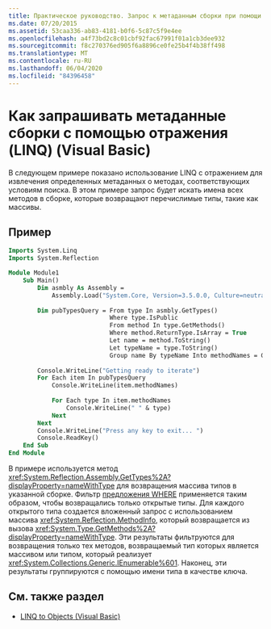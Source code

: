 ```yaml
---
title: Практическое руководство. Запрос к метаданным сборки при помощи отражения (LINQ)
ms.date: 07/20/2015
ms.assetid: 53caa336-ab83-4181-b0f6-5c87c5f9e4ee
ms.openlocfilehash: a4f73bd2c8c01cbf92fac67991f01a1cb3dee932
ms.sourcegitcommit: f8c270376ed905f6a8896ce0fe25b4f4b38ff498
ms.translationtype: MT
ms.contentlocale: ru-RU
ms.lasthandoff: 06/04/2020
ms.locfileid: "84396458"
---
```

# <a name="how-to-query-an-assemblys-metadata-with-reflection-linq-visual-basic"></a>Как запрашивать метаданные сборки с помощью отражения (LINQ) (Visual Basic)
В следующем примере показано использование LINQ с отражением для извлечения определенных метаданных о методах, соответствующих условиям поиска. В этом примере запрос будет искать имена всех методов в сборке, которые возвращают перечислимые типы, такие как массивы.  
  
## <a name="example"></a>Пример  
  
```vb
Imports System.Linq
Imports System.Reflection  

Module Module1  
    Sub Main()  
        Dim asmbly As Assembly =
            Assembly.Load("System.Core, Version=3.5.0.0, Culture=neutral, PublicKeyToken= b77a5c561934e089")  
  
        Dim pubTypesQuery = From type In asmbly.GetTypes()
                            Where type.IsPublic
                            From method In type.GetMethods()
                            Where method.ReturnType.IsArray = True
                            Let name = method.ToString()
                            Let typeName = type.ToString()
                            Group name By typeName Into methodNames = Group  
  
        Console.WriteLine("Getting ready to iterate")  
        For Each item In pubTypesQuery  
            Console.WriteLine(item.methodNames)  
  
            For Each type In item.methodNames  
                Console.WriteLine(" " & type)  
            Next  
        Next  
        Console.WriteLine("Press any key to exit... ")  
        Console.ReadKey()  
    End Sub  
End Module  
```  
  
В примере используется метод <xref:System.Reflection.Assembly.GetTypes%2A?displayProperty=nameWithType> для возвращения массива типов в указанной сборке. Фильтр [предложения WHERE](../../../language-reference/queries/where-clause.md) применяется таким образом, чтобы возвращались только открытые типы. Для каждого открытого типа создается вложенный запрос с использованием массива <xref:System.Reflection.MethodInfo>, который возвращается из вызова <xref:System.Type.GetMethods%2A?displayProperty=nameWithType>. Эти результаты фильтруются для возвращения только тех методов, возвращаемый тип которых является массивом или типом, который реализует <xref:System.Collections.Generic.IEnumerable%601>. Наконец, эти результаты группируются с помощью имени типа в качестве ключа.  
  
## <a name="see-also"></a>См. также раздел

- [LINQ to Objects (Visual Basic)](linq-to-objects.md)
